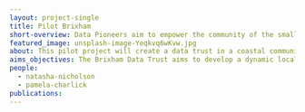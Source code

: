 ```yaml
---
layout: project-single
title: Pilot Brixham
short-overview: Data Pioneers aim to empower the community of the small fishing town of Brixham, Devon UK to exercise their data rights.
featured_image: unsplash-image-Yeqkvq6wKvw.jpg
about: This pilot project will create a data trust in a coastal community of 17,000 people, building the community’s capacity to use and share data securely in ways that benefit local people and organisations. The Brixham Data Trust will support collective decision-making about how to deploy local data resources. It will seek the community’s views on how data can facilitate placemaking and address environmental stewardship, health and wellbeing and net zero ambitions. 
aims_objectives: The Brixham Data Trust aims to develop a dynamic local data ecosystem to inform, engage, and test the use of real datasets within a 3km radius of the town centre. The pilot will explore how data trusts can connect civic engagement and environmental stewardship in coastal communities. It aims to support deliberative processes and to catalyse meaningful change based on an evidence base of data and data insights from the land and the marine environment.
people:
  - natasha-nicholson
  - pamela-charlick
publications:
---
```


